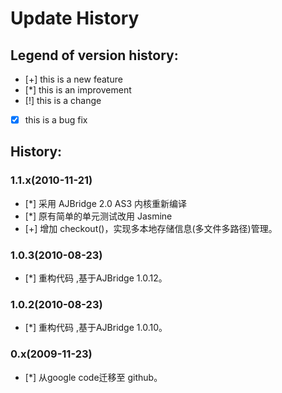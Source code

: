 Update History
==============

Legend of version history:
--------------------------
 - [+]	this is a new feature
 - [*]	this is an improvement
 - [!]	this is a change
 - [x]	this is a bug fix



History:
--------
### 1.1.x(2010-11-21)
 - [*] 采用 AJBridge 2.0 AS3 内核重新编译
 - [*] 原有简单的单元测试改用 Jasmine
 - [+] 增加 checkout()，实现多本地存储信息(多文件多路径)管理。

### 1.0.3(2010-08-23)
 - [*] 重构代码 ,基于AJBridge 1.0.12。

### 1.0.2(2010-08-23)
 - [*] 重构代码 ,基于AJBridge 1.0.10。

 ### 0.x(2009-11-23)
 - [*] 从google code迁移至 github。
 